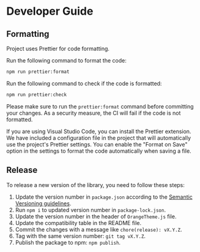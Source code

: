 # Developer Guide

## Formatting

Project uses Prettier for code formatting.

Run the following command to format the code:

```bash
npm run prettier:format
```

Run the following command to check if the code is formatted:

```bash
npm run prettier:check
```

Please make sure to run the `prettier:format` command before committing your changes. As a security measure, the CI will fail if the code is not formatted.

If you are using Visual Studio Code, you can install the Prettier extension. We have included a configuration file in the project that will automatically use the project's Prettier settings. You can enable the "Format on Save" option in the settings to format the code automatically when saving a file.

## Release

To release a new version of the library, you need to follow these steps:

1. Update the version number in `package.json` according to the [Semantic Versioning guidelines](https://semver.org/).
2. Run `npm i` to updated version number in `package-lock.json`.
3. Update the version number in the header of `OrangeTheme.js` file.
4. Update the compatibility table in the README file.
5. Commit the changes with a message like `chore(release): vX.Y.Z`.
6. Tag with the same version number: `git tag vX.Y.Z`.
7. Publish the package to npm: `npm publish`.
